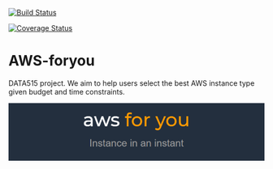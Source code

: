 [![Build Status](https://travis-ci.org/winnawat/AWS-foryou.svg?branch=master)](https://travis-ci.org/winnawat/AWS-foryou)

[![Coverage Status](https://coveralls.io/repos/github/winnawat/AWS-foryou/badge.svg?branch=master)](https://coveralls.io/github/winnawat/AWS-foryou?branch=master)

# AWS-foryou
DATA515 project. We aim to help users select the best AWS instance type given budget and time constraints.

![logo file](./logo.PNG)
